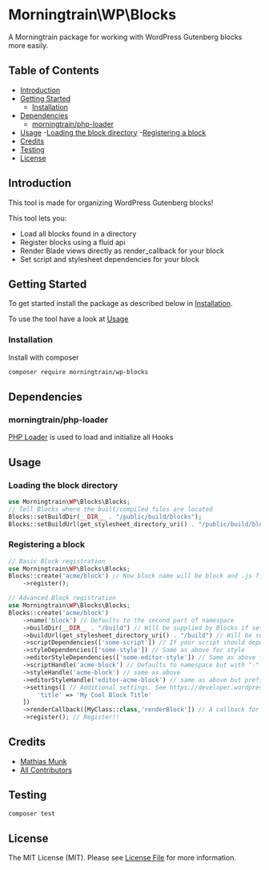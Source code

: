 # Morningtrain\WP\Blocks

A Morningtrain package for working with WordPress Gutenberg blocks more easily.

## Table of Contents

- [Introduction](#introduction)
- [Getting Started](#getting-started)
    - [Installation](#installation)
- [Dependencies](#dependencies)
    - [morningtrain/php-loader](#morningtrainphp-loader)
- [Usage](#usage)
  -[Loading the block directory](#loading-the-block-directory)
  -[Registering a block](#registering-a-block)
- [Credits](#credits)
- [Testing](#testing)
- [License](#license)


## Introduction

This tool is made for organizing WordPress Gutenberg blocks!

This tool lets you:

- Load all blocks found in a directory
- Register blocks using a fluid api
- Render Blade views directly as render_callback for your block
- Set script and stylesheet dependencies for your block

## Getting Started

To get started install the package as described below in [Installation](#installation).

To use the tool have a look at [Usage](#usage)

### Installation

Install with composer

```bash
composer require morningtrain/wp-blocks
```

## Dependencies

### morningtrain/php-loader

[PHP Loader](https://github.com/Morning-Train/php-loader) is used to load and initialize all Hooks

## Usage

### Loading the block directory

```php
use Morningtrain\WP\Blocks\Blocks;
// Tell Blocks where the built/compiled files are located
Blocks::setBuildDir(__DIR__ . "/public/build/blocks");
Blocks::setBuildUrl(get_stylesheet_directory_uri() . "/public/build/blocks");
```

### Registering a block

```php
// Basic Block registration
use Morningtrain\WP\Blocks\Blocks;
Blocks::create('acme/block') // Now block name will be block and .js file should be "block.js"
    ->register();
```

```php
// Advanced Block registration
use Morningtrain\WP\Blocks\Blocks;
Blocks::create('acme/block')
    ->name('block') // Defaults to the second part of namespace
    ->buildDir(__DIR__ . "/build") // Will be supplied by Blocks if set
    ->buildUrl(get_stylesheet_directory_uri() . "/build") // Will be supplied by Blocks if set
    ->scriptDependencies(['some-script']) // If your script should depend on another script such as jQuery or Swiper
    ->styleDependencies(['some-style']) // Same as above for style
    ->editorStyleDependencies(['some-editor-style']) // Same as above for editor
    ->scriptHandle('acme-block') // Defaults to namespace but with "-" instead of "-" 
    ->styleHandle('acme-block') // same as above
    ->editorStyleHandle('editor-acme-block') // same as above but prefixed !editor"
    ->settings([ // Additional settings. See https://developer.wordpress.org/reference/functions/register_block_type/ $args
        'title' => 'My Cool Block Title'    
    ])
    ->renderCallback([MyClass::class,'renderBlock']) // A callback for server side rendering / dynamic blocks
    ->register(); // Register!!
```

## Credits

- [Mathias Munk](https://github.com/mrmoeg)
- [All Contributors](../../contributors)

## Testing

```bash
composer test
```

## License

The MIT License (MIT). Please see [License File](LICENSE) for more information.
